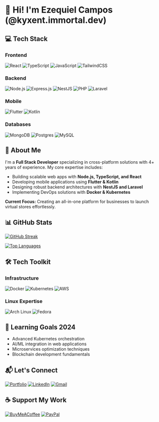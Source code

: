 # 💫 Hi! I'm Ezequiel Campos (@kyxent.immortal.dev)

## 💻 Tech Stack

### Frontend
![React](https://img.shields.io/badge/react-%2320232a.svg?style=for-the-badge&logo=react&logoColor=%2361DAFB)
![TypeScript](https://img.shields.io/badge/typescript-%23007ACC.svg?style=for-the-badge&logo=typescript&logoColor=white)
![JavaScript](https://img.shields.io/badge/javascript-%23323330.svg?style=for-the-badge&logo=javascript&logoColor=%23F7DF1E)
![TailwindCSS](https://img.shields.io/badge/tailwindcss-%2338B2AC.svg?style=for-the-badge&logo=tailwind-css&logoColor=white)

### Backend
![Node.js](https://img.shields.io/badge/node.js-6DA55F?style=for-the-badge&logo=node.js&logoColor=white)
![Express.js](https://img.shields.io/badge/express.js-%23404d59.svg?style=for-the-badge&logo=express&logoColor=%2361DAFB)
![NestJS](https://img.shields.io/badge/nestjs-%23E0234E.svg?style=for-the-badge&logo=nestjs&logoColor=white)
![PHP](https://img.shields.io/badge/php-%23777BB4.svg?style=for-the-badge&logo=php&logoColor=white)
![Laravel](https://img.shields.io/badge/laravel-%23FF2D20.svg?style=for-the-badge&logo=laravel&logoColor=white)

### Mobile
![Flutter](https://img.shields.io/badge/Flutter-%2302569B.svg?style=for-the-badge&logo=Flutter&logoColor=white)
![Kotlin](https://img.shields.io/badge/kotlin-%237F52FF.svg?style=for-the-badge&logo=kotlin&logoColor=white)

### Databases
![MongoDB](https://img.shields.io/badge/MongoDB-%234ea94b.svg?style=for-the-badge&logo=mongodb&logoColor=white)
![Postgres](https://img.shields.io/badge/postgres-%23316192.svg?style=for-the-badge&logo=postgresql&logoColor=white)
![MySQL](https://img.shields.io/badge/mysql-%2300000f.svg?style=for-the-badge&logo=mysql&logoColor=white)

## 🚀 About Me
I'm a **Full Stack Developer** specializing in cross-platform solutions with 4+ years of experience. My core expertise includes:

- Building scalable web apps with **Node.js, TypeScript, and React**
- Developing mobile applications using **Flutter & Kotlin**
- Designing robust backend architectures with **NestJS and Laravel**
- Implementing DevOps solutions with **Docker & Kubernetes**

**Current Focus:** Creating an all-in-one platform for businesses to launch virtual stores effortlessly.

## 📊 GitHub Stats
[![GitHub Streak](https://streak-stats.demolab.com?user=EzequielMisterLinux&theme=dark&hide_border=true)](https://git.io/streak-stats)

[![Top Languages](https://github-readme-stats.vercel.app/api/top-langs/?username=EzequielMisterLinux&layout=compact&theme=dark&hide_border=true)](https://github.com/EzequielMisterLinux)

## 🛠️ Tech Toolkit

### Infrastructure
![Docker](https://img.shields.io/badge/docker-%230db7ed.svg?style=for-the-badge&logo=docker&logoColor=white)
![Kubernetes](https://img.shields.io/badge/kubernetes-%23326ce5.svg?style=for-the-badge&logo=kubernetes&logoColor=white)
![AWS](https://img.shields.io/badge/AWS-%23FF9900.svg?style=for-the-badge&logo=amazon-aws&logoColor=white)

### Linux Expertise
![Arch Linux](https://img.shields.io/badge/Arch%20Linux-1793D1?style=for-the-badge&logo=arch-linux&logoColor=white)
![Fedora](https://img.shields.io/badge/Fedora-294172?style=for-the-badge&logo=fedora&logoColor=white)

## 🌱 Learning Goals 2024
- Advanced Kubernetes orchestration
- AI/ML integration in web applications
- Microservices optimization techniques
- Blockchain development fundamentals

## 📬 Let's Connect
[![Portfolio](https://img.shields.io/badge/portfolio-%23000000.svg?style=for-the-badge&logo=react&logoColor=white)](https://portafolio-ezequiel-campos.netlify.app/)
[![LinkedIn](https://img.shields.io/badge/linkedin-%230077B5.svg?style=for-the-badge&logo=linkedin&logoColor=white)](https://www.linkedin.com/in/kyxent-immortal/)
[![Gmail](https://img.shields.io/badge/Gmail-D14836?style=for-the-badge&logo=gmail&logoColor=white)](mailto:humbertoezequiel.z.c@gmail.com)

## ☕ Support My Work
[![BuyMeACoffee](https://img.shields.io/badge/Buy%20Me%20a%20Coffee-ffdd00?style=for-the-badge&logo=buy-me-a-coffee&logoColor=black)](https://buymeacoffee.com/kyxent)
[![PayPal](https://img.shields.io/badge/PayPal-00457C?style=for-the-badge&logo=paypal&logoColor=white)](https://paypal.me/kyxent)
